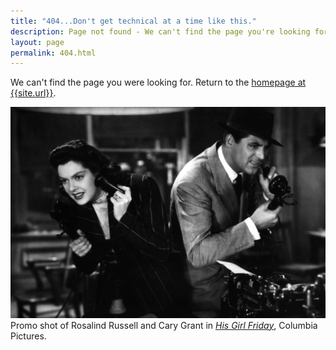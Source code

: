 ```yaml
---
title: "404...Don't get technical at a time like this."
description: Page not found - We can't find the page you're looking for.
layout: page
permalink: 404.html
---
```


We can't find the page you were looking for. Return to the [homepage at {{site.url}}]({{site.url}}).



<img alt="His Girl Friday promo shot" src="/files/images/photos/friday.jpg">

<div class="text-sm-left" style="font-size: 14px; margin-top: 0; margin-bottom:1.5em;">
Promo shot of Rosalind Russell and Cary Grant in 
<a href="https://en.wikipedia.org/wiki/His_Girl_Friday"><em>His Girl Friday</em></a>, Columbia Pictures.</div>




